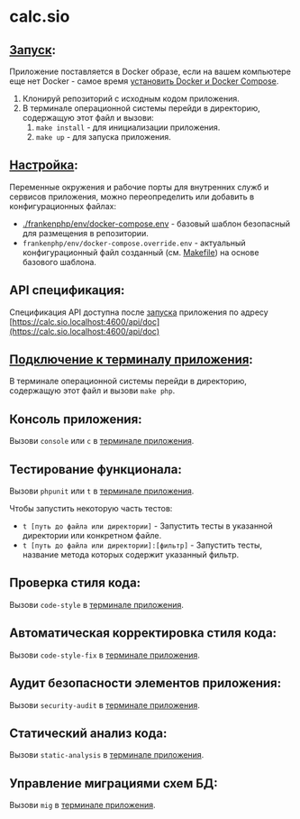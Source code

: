 # calc.sio

## [Запуск](/#installing-the-service):
Приложение поставляется в Docker образе, если на вашем компьютере еще нет Docker - самое время [установить Docker и Docker Compose](https://docs.docker.com/compose/gettingstarted/).

1. Клонируй репозиторий с исходным кодом приложения.
2. В терминале операционной системы перейди в директорию, содержащую этот файл и вызови:
    1. ```make install``` - для инициализации приложения.
    2. ```make up``` - для запуска приложения.

## [Настройка](/#configuring-the-service):
Переменные окружения и рабочие порты для внутренних служб и сервисов приложения, можно переопределить или добавить в конфигурационных файлах:
- [./frankenphp/env/docker-compose.env](./frankenphp/env/docker-compose.env) - базовый шаблон безопасный для размещения в репозитории.
- ```frankenphp/env/docker-compose.override.env``` - актуальный конфигурационный файл созданный (см. [Makefile](./Makefile)) на основе базового шаблона.

## API спецификация:
Cпецификация API доступна после [запуска](/#installing-the-service) приложения по адресу
[https://calc.sio.localhost:4600/api/doc](https://calc.sio.localhost:4600/api/doc)

## [Подключение к терминалу приложения](/#how-to-connect-to-the-service-terminal):
В терминале операционной системы перейди в директорию, содержащую этот файл и вызови ```make php```.

## Консоль приложения:
Вызови ```console``` или ```c``` в [терминале приложения](/#how-to-connect-to-the-service-terminal).

## Тестирование функционала:
Вызови ```phpunit``` или ```t``` в [терминале приложения](/#how-to-connect-to-the-service-terminal).

Чтобы запустить некоторую часть тестов:
- `t [путь до файла или директории]` - Запустить тесты в указанной директории или конкретном файле.
- `t [путь до файла или директории]:[фильтр]` - Запустить тесты, название метода которых содержит указанный фильтр.

## Проверка стиля кода:
Вызови ```code-style``` в [терминале приложения](/#how-to-connect-to-the-service-terminal).

## Автоматическая корректировка стиля кода:
Вызови ```code-style-fix``` в [терминале приложения](/#how-to-connect-to-the-service-terminal).

## Аудит безопасности элементов приложения:
Вызови ```security-audit``` в [терминале приложения](/#how-to-connect-to-the-service-terminal).

## Статический анализ кода:
Вызови ```static-analysis``` в [терминале приложения](/#how-to-connect-to-the-service-terminal).

## Управление миграциями схем БД:
Вызови ```mig``` в [терминале приложения](/#how-to-connect-to-the-service-terminal).
